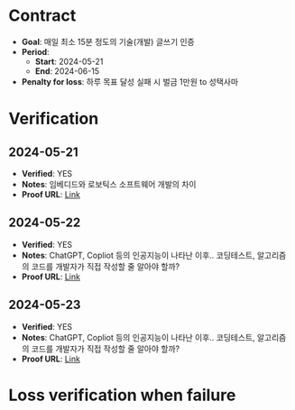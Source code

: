 # Contract

- **Goal**: 매일 최소 15분 정도의 기술(개발) 글쓰기 인증
- **Period**:
  - **Start**: 2024-05-21
  - **End**: 2024-06-15
- **Penalty for loss**: 하루 목표 달성 실패 시 벌금 1만원 to 성택사마


# Verification

## 2024-05-21
- **Verified**: YES
- **Notes**: 임베디드와 로보틱스 소프트웨어 개발의 차이
- **Proof URL**: [Link](https://github.com/refigo/progress-verification/blob/main/2024/05/TWV/difference_embedded_robotics_software_development.md)

## 2024-05-22
- **Verified**: YES
- **Notes**: ChatGPT, Copliot 등의 인공지능이 나타난 이후.. 코딩테스트, 알고리즘의 코드를 개발자가 직접 작성할 줄 알아야 할까?
- **Proof URL**: [Link](https://github.com/refigo/progress-verification/commit/211713d0ee58181999b7f01db19ad37ff722e09e)

## 2024-05-23
- **Verified**: YES
- **Notes**: ChatGPT, Copliot 등의 인공지능이 나타난 이후.. 코딩테스트, 알고리즘의 코드를 개발자가 직접 작성할 줄 알아야 할까?
- **Proof URL**: [Link](https://github.com/refigo/progress-verification/commit/e2f843acdb3caf0118839ceaebebe02e59f6eb25)


# Loss verification when failure

